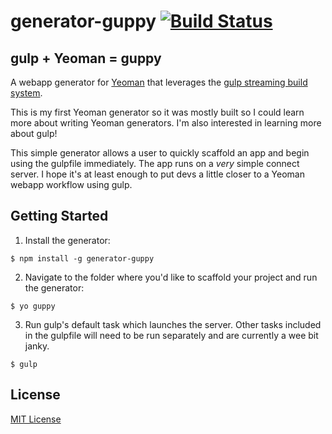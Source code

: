 # generator-guppy [![Build Status](https://secure.travis-ci.org/chrisjordanme/generator-guppy.png?branch=master)](https://travis-ci.org/chrisjordanme/generator-guppy)

## gulp + Yeoman = guppy

A webapp generator for [Yeoman](http://yeoman.io) that leverages the [gulp streaming build system](http://gulpjs.com/).

This is my first Yeoman generator so it was mostly built so I could learn more about writing Yeoman generators. I'm also interested in learning more about gulp!

This simple generator allows a user to quickly scaffold an app and begin using the gulpfile immediately. The app runs on a *very* simple connect server. I hope it's at least enough to put devs a little closer to a Yeoman webapp workflow using gulp.

## Getting Started

1. Install the generator:

  ```
  $ npm install -g generator-guppy
  ```

2. Navigate to the folder where you'd like to scaffold your project and run the generator:

  ```
  $ yo guppy
  ```

3. Run gulp's default task which launches the server. Other tasks included in the gulpfile will need to be run separately and are currently a wee bit janky.

  ```
  $ gulp
  ```

## License

[MIT License](http://en.wikipedia.org/wiki/MIT_License)
